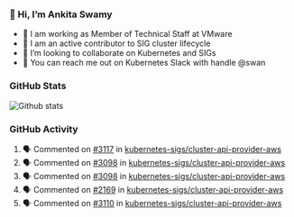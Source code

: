 ### 👋 Hi, I’m Ankita Swamy 

- 💼 I am working as Member of Technical Staff at VMware
- 👀 I am an active contributor to SIG cluster lifecycle 
- 💞️ I’m looking to collaborate on Kubernetes and SIGs
- 💬 You can reach me out on Kubernetes Slack with handle @swan

### GitHub Stats
![Github stats](https://github-readme-stats.vercel.app/api?username=Ankitasw&count_private=true&show_icons=true&theme=tokyonight)

### GitHub Activity 
<!--START_SECTION:activity-->
1. 🗣 Commented on [#3117](https://github.com/kubernetes-sigs/cluster-api-provider-aws/issues/3117) in [kubernetes-sigs/cluster-api-provider-aws](https://github.com/kubernetes-sigs/cluster-api-provider-aws)
2. 🗣 Commented on [#3098](https://github.com/kubernetes-sigs/cluster-api-provider-aws/issues/3098) in [kubernetes-sigs/cluster-api-provider-aws](https://github.com/kubernetes-sigs/cluster-api-provider-aws)
3. 🗣 Commented on [#3098](https://github.com/kubernetes-sigs/cluster-api-provider-aws/issues/3098) in [kubernetes-sigs/cluster-api-provider-aws](https://github.com/kubernetes-sigs/cluster-api-provider-aws)
4. 🗣 Commented on [#2169](https://github.com/kubernetes-sigs/cluster-api-provider-aws/issues/2169) in [kubernetes-sigs/cluster-api-provider-aws](https://github.com/kubernetes-sigs/cluster-api-provider-aws)
5. 🗣 Commented on [#3110](https://github.com/kubernetes-sigs/cluster-api-provider-aws/issues/3110) in [kubernetes-sigs/cluster-api-provider-aws](https://github.com/kubernetes-sigs/cluster-api-provider-aws)
<!--END_SECTION:activity-->
